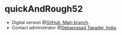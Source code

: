 # quickAndRough52
+ Digital version @[GitHub, Main branch](https://github.com/openroot/quickAndRough52/tree/main).
+ Contact administrator @[Debaprasad Tapader, India](https://github.com/openroot).